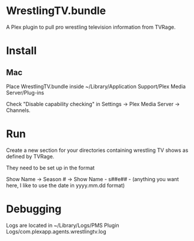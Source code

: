 WrestlingTV.bundle
===

A Plex plugin to pull pro wrestling television information from TVRage. 

# Install

## Mac

Place WrestlingTV.bundle inside ~/Library/Application Support/Plex Media Server/Plug-ins

Check "Disable capability checking" in Settings -> Plex Media Server -> Channels.

# Run

Create a new section for your directories containing wrestling TV shows as defined by TVRage.

They need to be set up in the format

Show Name
 -> Season #
  -> Show Name - s##e## - (anything you want here, I like to use the date in yyyy.mm.dd format)

# Debugging

Logs are located in ~/Library/Logs/PMS Plugin Logs/com.plexapp.agents.wrestlingtv.log
